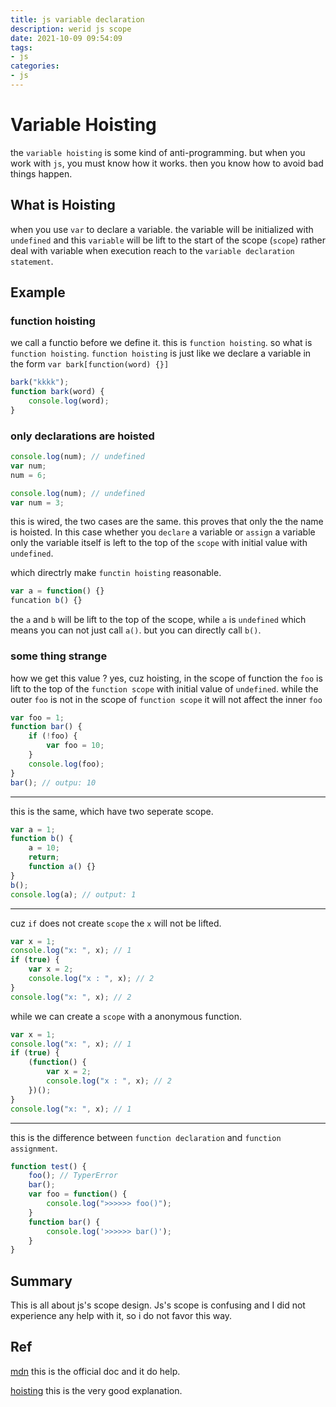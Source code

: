 ```yaml
---
title: js variable declaration
description: werid js scope
date: 2021-10-09 09:54:09
tags:
- js
categories:
- js
---
```

# Variable Hoisting
the `variable hoisting` is some kind of anti-programming.
but when you work with `js`, you must know how it works.
then you know how to avoid bad things happen.

## What is Hoisting
when you use `var` to declare a variable.
the variable will be initialized with `undefined`
and this `variable` will be lift to the start of 
the scope (`scope`) rather deal with variable when 
execution reach to the `variable declaration statement`.

## Example

### function hoisting
we call a functio before we define it.
this is `function hoisting`.
so what is `function hoisting`.
`function hoisting` is just like we declare a variable in 
the form `var bark[function(word) {}]`
```js
bark("kkkk");
function bark(word) {
    console.log(word);
}
```

### only declarations are hoisted
```js
console.log(num); // undefined
var num;
num = 6;
```
```js
console.log(num); // undefined
var num = 3;
```
this is wired, the two cases are the same.
this proves that only the the name is hoisted.
In this case whether you `declare` a variable
or `assign` a variable only the variable itself
is left to the top of the `scope` with initial
value with `undefined`.

which directrly make `functin hoisting` reasonable.
```js
var a = function() {}
funcation b() {}
```
the `a` and `b` will be lift to the top of the 
scope, while `a` is `undefined` which means you
can not just call `a()`. but you can directly 
call `b()`.

### some thing strange
how we get this value ?
yes, cuz hoisting, in the scope of function
the `foo` is lift to the top of the `function scope`
with initial value of `undefined`.
while the outer `foo` is not in the scope of 
`function scope` it will not affect the inner `foo`
```js
var foo = 1;
function bar() {
    if (!foo) {
        var foo = 10;
    }
    console.log(foo);
}
bar(); // outpu: 10
```
---

this is the same, which have two seperate
scope.
```js
var a = 1;
function b() {
    a = 10;
    return;
    function a() {}
}
b();
console.log(a); // output: 1
```
--- 
cuz `if` does not create `scope`
the `x` will not be lifted.
```js
var x = 1;
console.log("x: ", x); // 1
if (true) {
    var x = 2;
    console.log("x : ", x); // 2
}
console.log("x: ", x); // 2
```
while we can create a `scope` with a 
anonymous function.
```js
var x = 1;
console.log("x: ", x); // 1
if (true) {
    (function() {        
        var x = 2;
        console.log("x : ", x); // 2
    })();
}
console.log("x: ", x); // 1
```
---
this is the difference between `function declaration`
and `function assignment`.
```js
function test() {
    foo(); // TyperError
    bar();
    var foo = function() {
        console.log(">>>>>> foo()");
    }
    function bar() {
        console.log('>>>>>> bar()');
    }
}
```

## Summary
This is all about js's scope design.
Js's scope is confusing and I did not experience any
help with it, so i do not favor this way.


## Ref

[mdn](https://developer.mozilla.org/en-US/docs/Glossary/Hoisting)
this is the official doc and it do help.


[hoisting](http://www.adequatelygood.com/JavaScript-Scoping-and-Hoisting.html)
this is the very good explanation.